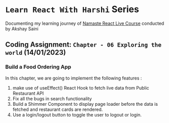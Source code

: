# `Learn React With Harshi` Series 
   Documenting my learning journey of [Namaste React Live Course](https://learn.namastedev.com/) conducted by Akshay Saini

## Coding Assignment: `Chapter - 06 Exploring the world` (14/01/2023)

### Build a Food Ordering App 

In this chapter, we are going to implement the following features :

1. make use of useEffect() React Hook to fetch live data from Public Restaurant API
2. Fix all the bugs in search functionality
3. Build a Shimmer Component to display page loader before the data is fetched and restaurant cards are rendered.
4. Use a login/logout button to toggle the user to logout or login. 


